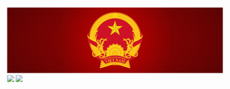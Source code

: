![](./Emblem_of_Vietnam.png)
<a>  <img align="center" src="https://github-readme-stats.vercel.app/api?username=anhpt97&show_icons=true&border_color=000000" />
</a>
<a>
  <img align="center" src="https://github-readme-stats.vercel.app/api/top-langs/?username=anhpt97&layout=donut&border_color=000000" />
</a>
